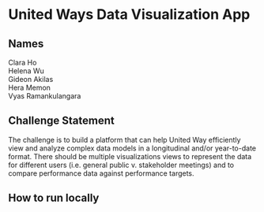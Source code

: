 # United Ways Data Visualization App

## Names

Clara Ho
<br>
Helena Wu
<br>
Gideon Akilas
<br>
Hera Memon
<br>
Vyas Ramankulangara

## Challenge Statement

The challenge is to build a platform that can help United Way efficiently view and analyze complex data models in a longitudinal and/or year-to-date format. There should be multiple visualizations views to represent the data for different users (i.e. general public v. stakeholder meetings) and to compare performance data against performance targets.

## How to run locally





